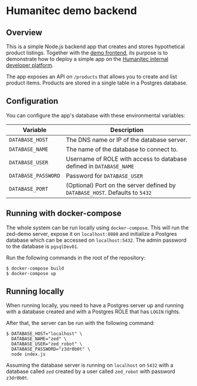 # Humanitec demo backend

## Overview

This is a simple Node.js backend app that creates and stores hypothetical product listings. Together with the [demo frontend](https://github.com/walhall-tutorials/demo-frontend), its purpose is to demonstrate how to deploy a simple app on the [Humanitec internal developer platform](https://humanitec.com).

The app exposes an API on `/products` that allows you to create and list product items. Products are stored in a single table in a Postgres database.

## Configuration

You can configure the app's database with these environmental variables:

| Variable | Description |
|--|--|
| `DATABASE_HOST` | The DNS name or IP of the database server. |
| `DATABASE_NAME` | The name of the database to connect to. |
| `DATABASE_USER` | Username of ROLE with access to database defined in `DATABASE_NAME` |
| `DATABASE_PASSWORD` | Password for `DATABASE_USER` |
| `DATABASE_PORT` | (Optional) Port on the server defined by `DATABASE_HOST`. Defaults to `5432` |

## Running with docker-compose

The whole system can be run locally using `docker-compose`. This will run the zed-demo server, expose it on `localhost:8080` and initialize a Postgres database which can be accessed on `localhost:5432`. The admin password to the database is `pgsqlDev01`.

Run the following commands in the root of the repository:

```
$ docker-compose build
$ docker-compose up
```

## Running locally

When running locally, you need to have a Postgres server up and running with a database created and with a Postgres ROLE that has `LOGIN` rights.

After that, the server can be run with the following command:

```
$ DATABASE_HOST="localhost" \
  DATABASE_NAME="zed" \
  DATABASE_USER="zed_robot" \
  DATABASE_PASSWORD="z3dr0b0t" \
  node index.js
```

Assuming the database server is running on `localhost` on `5432` with a database called `zed` created by a user called `zed_robot` with password `z3dr0b0t`.
